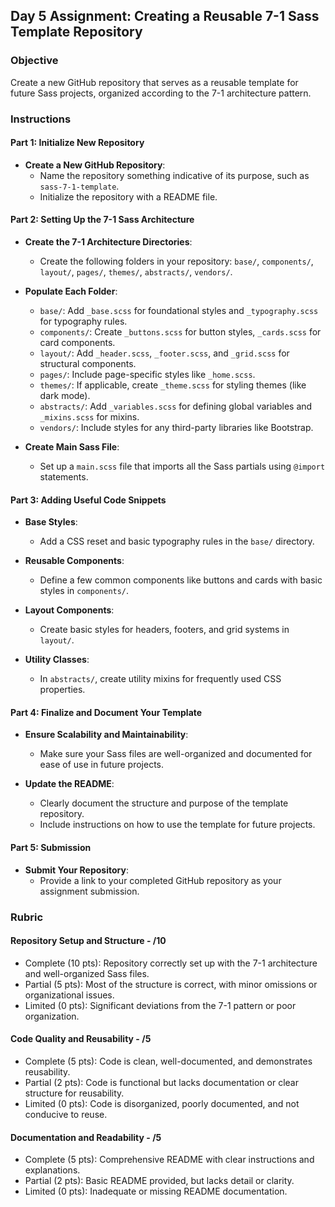 ## Day 5 Assignment: Creating a Reusable 7-1 Sass Template Repository

### Objective

Create a new GitHub repository that serves as a reusable template for future Sass projects, organized according to the 7-1 architecture pattern.

### Instructions

#### Part 1: Initialize New Repository

- **Create a New GitHub Repository**:
  - Name the repository something indicative of its purpose, such as `sass-7-1-template`.
  - Initialize the repository with a README file.

#### Part 2: Setting Up the 7-1 Sass Architecture

- **Create the 7-1 Architecture Directories**:

  - Create the following folders in your repository: `base/`, `components/`, `layout/`, `pages/`, `themes/`, `abstracts/`, `vendors/`.

- **Populate Each Folder**:

  - `base/`: Add `_base.scss` for foundational styles and `_typography.scss` for typography rules.
  - `components/`: Create `_buttons.scss` for button styles, `_cards.scss` for card components.
  - `layout/`: Add `_header.scss`, `_footer.scss`, and `_grid.scss` for structural components.
  - `pages/`: Include page-specific styles like `_home.scss`.
  - `themes/`: If applicable, create `_theme.scss` for styling themes (like dark mode).
  - `abstracts/`: Add `_variables.scss` for defining global variables and `_mixins.scss` for mixins.
  - `vendors/`: Include styles for any third-party libraries like Bootstrap.

- **Create Main Sass File**:
  - Set up a `main.scss` file that imports all the Sass partials using `@import` statements.

#### Part 3: Adding Useful Code Snippets

- **Base Styles**:

  - Add a CSS reset and basic typography rules in the `base/` directory.

- **Reusable Components**:

  - Define a few common components like buttons and cards with basic styles in `components/`.

- **Layout Components**:

  - Create basic styles for headers, footers, and grid systems in `layout/`.

- **Utility Classes**:
  - In `abstracts/`, create utility mixins for frequently used CSS properties.

#### Part 4: Finalize and Document Your Template

- **Ensure Scalability and Maintainability**:

  - Make sure your Sass files are well-organized and documented for ease of use in future projects.

- **Update the README**:
  - Clearly document the structure and purpose of the template repository.
  - Include instructions on how to use the template for future projects.

#### Part 5: Submission

- **Submit Your Repository**:
  - Provide a link to your completed GitHub repository as your assignment submission.

### Rubric

#### Repository Setup and Structure - /10

- Complete (10 pts): Repository correctly set up with the 7-1 architecture and well-organized Sass files.
- Partial (5 pts): Most of the structure is correct, with minor omissions or organizational issues.
- Limited (0 pts): Significant deviations from the 7-1 pattern or poor organization.

#### Code Quality and Reusability - /5

- Complete (5 pts): Code is clean, well-documented, and demonstrates reusability.
- Partial (2 pts): Code is functional but lacks documentation or clear structure for reusability.
- Limited (0 pts): Code is disorganized, poorly documented, and not conducive to reuse.

#### Documentation and Readability - /5

- Complete (5 pts): Comprehensive README with clear instructions and explanations.
- Partial (2 pts): Basic README provided, but lacks detail or clarity.
- Limited (0 pts): Inadequate or missing README documentation.
